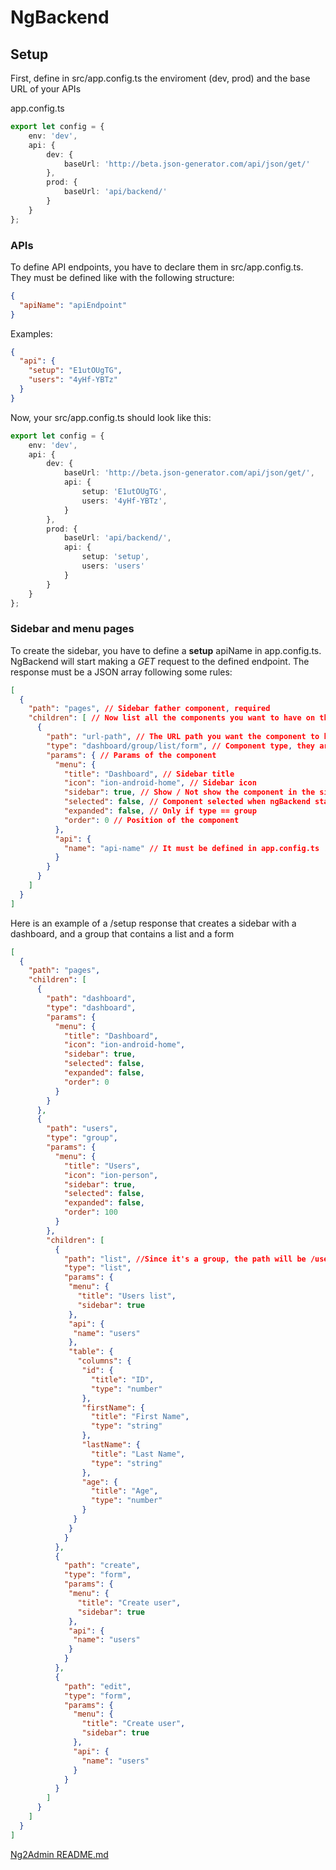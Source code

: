 # NgBackend

## Setup

First, define in src/app.config.ts the enviroment (dev, prod)
and the base URL of your APIs

app.config.ts

```typescript
export let config = {
    env: 'dev',
    api: {
        dev: {
            baseUrl: 'http://beta.json-generator.com/api/json/get/'
        },
        prod: {
            baseUrl: 'api/backend/'
        }
    }
};

```

### APIs

To define API endpoints, you have to declare them in src/app.config.ts.
They must be defined like with the following structure:
 
```json
{
  "apiName": "apiEndpoint"
}
```

Examples:

```json
{
  "api": {
    "setup": "E1utOUgTG",
    "users": "4yHf-YBTz"
  }
}
```

Now, your src/app.config.ts should look like this:

```typescript
export let config = {
    env: 'dev',
    api: {
        dev: {
            baseUrl: 'http://beta.json-generator.com/api/json/get/',
            api: {
                setup: 'E1utOUgTG',
                users: '4yHf-YBTz',
            }
        },
        prod: {
            baseUrl: 'api/backend/',
            api: {
                setup: 'setup',
                users: 'users'
            }
        }
    }
};
```

### Sidebar and menu pages

To create the sidebar, you have to define a **setup** apiName in app.config.ts.
NgBackend will start making a *GET* request to the defined endpoint.
The response must be a JSON array following some rules:

```json
[
  {
    "path": "pages", // Sidebar father component, required
    "children": [ // Now list all the components you want to have on the sidebar
      {
        "path": "url-path", // The URL path you want the component to have
        "type": "dashboard/group/list/form", // Component type, they are defined in app.config.ts
        "params": { // Params of the component
          "menu": {
            "title": "Dashboard", // Sidebar title
            "icon": "ion-android-home", // Sidebar icon 
            "sidebar": true, // Show / Not show the component in the sidebar
            "selected": false, // Component selected when ngBackend starts
            "expanded": false, // Only if type == group
            "order": 0 // Position of the component
          },
          "api": {
            "name": "api-name" // It must be defined in app.config.ts
          }
        }
      }
    ]
  }
]
```

Here is an example of a /setup response that creates a sidebar with a 
dashboard, and a group that contains a list and a form

```json
[
  {
    "path": "pages",
    "children": [
      {
        "path": "dashboard",
        "type": "dashboard",
        "params": {
          "menu": {
            "title": "Dashboard",
            "icon": "ion-android-home",
            "sidebar": true,
            "selected": false,
            "expanded": false,
            "order": 0
          }
        }
      },
      {
        "path": "users",
        "type": "group",
        "params": {
          "menu": {
            "title": "Users",
            "icon": "ion-person",
            "sidebar": true,
            "selected": false,
            "expanded": false,
            "order": 100
          }
        },
        "children": [
          {
            "path": "list", //Since it's a group, the path will be /users/list
            "type": "list",
            "params": {
             "menu": {
               "title": "Users list",
               "sidebar": true
             },
             "api": {
              "name": "users"
             },
             "table": {
               "columns": {
                "id": {
                  "title": "ID",
                  "type": "number"
                },
                "firstName": {
                  "title": "First Name",
                  "type": "string"
                },
                "lastName": {
                  "title": "Last Name",
                  "type": "string"
                },
                "age": {
                  "title": "Age",
                  "type": "number"
                }
              }
             }
            }
          },
          {
            "path": "create",
            "type": "form",
            "params": {
             "menu": {
               "title": "Create user",
               "sidebar": true
             },
             "api": {
              "name": "users"
             }
            }
          },
          {
            "path": "edit",
            "type": "form",
            "params": {
              "menu": {
                "title": "Create user",
                "sidebar": true
              },
              "api": {
                "name": "users"
              }
            }
          }
        ]
      }
    ]
  }
]
```


[Ng2Admin README.md](https://github.com/akveo/ng2-admin)